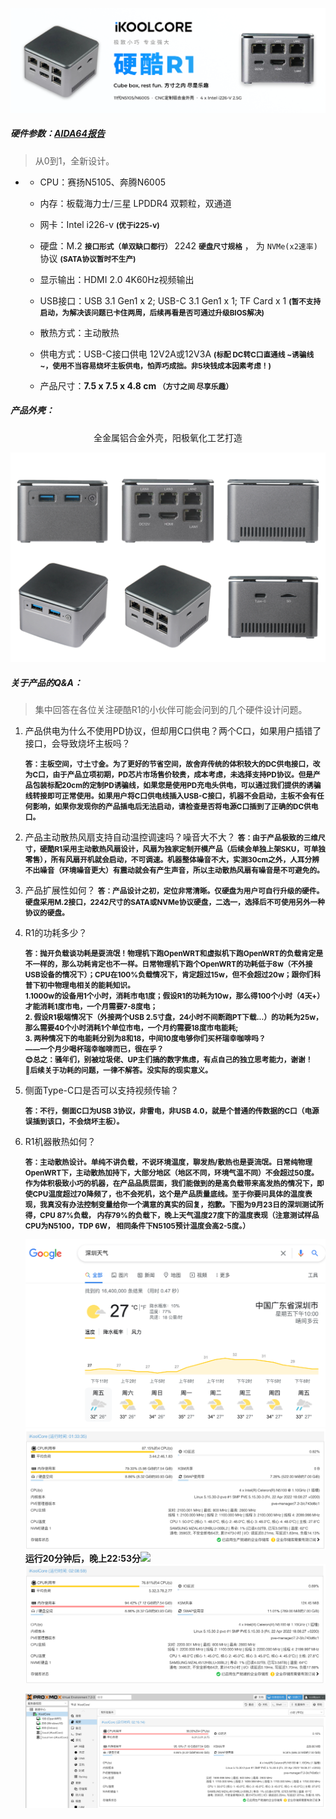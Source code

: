 ![](..\images\Banner_404.png)

##### 硬件参数：[AIDA64报告](https://github.com/KoolCore/ikoolcore/blob/main/docs/files/Report.htm)

> 从0到1，全新设计。

- - CPU：赛扬N5105、奔腾N6005
  - 内存：板载海力士/三星 LPDDR4 双颗粒，双通道

  - 网卡：Intel i226-v    **<small>(优于i225-v)</small>**

  - 硬盘：M.2 **<small>接口形式（单双缺口都行）</small>** 2242 **<small>硬盘尺寸规格</small>** ， 为 `NVMe(x2速率)`协议 **<small>(SATA协议暂时不生产)</small>**

  - 显示输出：HDMI 2.0 4K60Hz视频输出

  - USB接口：USB 3.1 Gen1 x 2; USB-C 3.1 Gen1 x 1; TF Card x 1  **<small>(暂不支持启动，为解决该问题已卡住两周，后续再看是否可通过升级BIOS解决)</small>**

  - 散热方式：主动散热

  - 供电方式：USB-C接口供电 12V2A或12V3A  **<small>(标配 DC转C口直通线 ~诱骗线~，使用不当容易烧坏主板供电，怕弄巧成拙。非5块钱成本因素考虑！)</small>** 

  - 产品尺寸：**7.5 x 7.5 x 4.8 cm  <small>（方寸之间 尽享乐趣）</small>**




##### 产品外壳：

<center>全金属铝合金外壳，阳极氧化工艺打造</center>

![mul_banner](..\images\mul_banner.png)

##### 关于产品的Q&A：

> 集中回答在各位关注硬酷R1的小伙伴可能会问到的几个硬件设计问题。

1. 产品供电为什么不使用PD协议，但却用C口供电？两个C口，如果用户插错了接口，会导致烧坏主板吗？

   **<small>答：主板空间，寸土寸金。为了更好的节省空间，故舍弃传统的体积较大的DC供电接口，改为C口，由于产品立项初期，PD芯片市场售价较贵，成本考虑，未选择支持PD协议。但是产品包装标配20cm的定制PD诱骗线，如果您是使用PD充电头供电，可以通过我们提供的诱骗线转接即可正常使用。如果用户将C口供电线插入USB-C接口，机器不会启动，主板不会有任何影响，如果你发现你的产品插电后无法启动，请检查是否将电源C口插到了正确的DC供电口。</small>**

2. 产品主动散热风扇支持自动温控调速吗？噪音大不大？
   **<small>答：由于产品极致的三维尺寸，硬酷R1采用主动散热风扇设计，风扇为独家定制开模产品（后续会单独上架SKU，可单独零售），所有风扇开机就会启动，不可调速。机器整体噪音不大，实测30cm之外，人耳分辨不出噪音（环境噪音更大）有震动就会有产生声音，所以主动散热风扇有噪音是不可避免的。</small>**

3. 产品扩展性如何？
   **<small>答：产品设计之初，定位非常清晰。仅硬盘为用户可自行升级的硬件。硬盘采用M.2接口，2242尺寸的SATA或NVMe协议硬盘，二选一，选择后不可使用另外一种协议的硬盘。</small>**

4. R1的功耗多少？

   **<small>答：抛开负载谈功耗是耍流氓！物理机下跑OpenWRT和虚拟机下跑OpenWRT的负载肯定是不一样的，那么功耗肯定也不一样。日常物理机下跑个OpenWRT的功耗低于8w（不外接USB设备的情况下）；CPU在100%负载情况下，肯定超过15w，但不会超过20w；跟你们科普下初中物理电相关的能耗知识。<br>1.1000w的设备用1个小时，消耗市电1度；假设R1的功耗为10w，那么得100个小时（4天+）才能消耗1度市电，一个月需要7-8度电；<br>2. 假设R1极端情况下（外接两个USB 2.5寸盘，24小时不间断跑PT下载...）的功耗为25w，那么需要40个小时消耗1个单位市电，一个月约需要18度市电能耗;<br>3. 两种情况下的电能耗分别为8和18，中间10度电够你们买杯瑞幸咖啡吗？<br>——一个月少喝杯瑞幸咖啡而已，很在乎？<br>😊总之：骚年们，别被垃圾佬、UP主们搞的数字焦虑，有点自己的独立思考能力，谢谢！<br>🤡后续关于功耗的问题，一律不解答。没实际的现实意义。</small>**

5. 侧面Type-C口是否可以支持视频传输？

   **<small>答：不行，侧面C口为USB 3协议，非雷电，非USB 4.0，就是个普通的传数据的C口（电源误插到该口，不会烧坏主板）。</small>**

6. R1机器散热如何？

   **<small>答：主动散热设计。单纯不讲负载，不说环境温度，聊发热/散热也是耍流氓。日常纯物理OpenWRT下，主动散热加持下，大部分地区（地区不同，环境气温不同）不会超过50度。作为体积极致小巧的机器，在产品品质层面，我们能做到的是高负载带来高发热的情况下，即使CPU温度超过70降频了，也不会死机，这个是产品质量底线。至于你要问具体的温度表现，我真没有办法控制变量给你一个满意的真实的回复，抱歉。下图为9月23日的深圳测试所得，CPU 87%负载， 内存79%的负载下，晚上天气温度27度下的温度表现（注意测试样品CPU为N5100，TDP 6W， 相同条件下N5105预计温度会高2-5度。）</small>**

   ![](../images/weather_temp.jpg)
   ![](../images/N5100_temp.jpg)
   **运行20分钟后，晚上22:53分**![](/Users/wott/Desktop/wiki.ikoolcore.cn/docs/images/N5100_temp1.jpg)
   ![](../images/N5100_temp2.jpg)

   ![](../images/limited.jpg)









